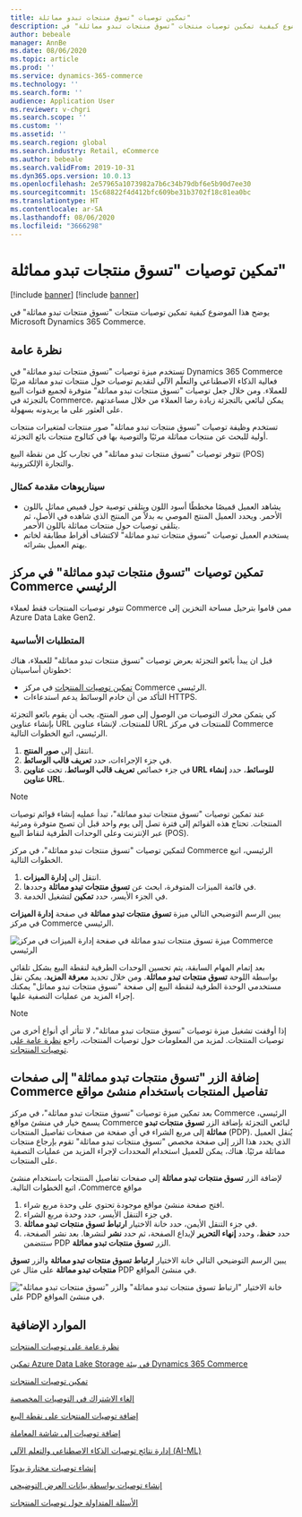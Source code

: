 ```yaml
---
title: تمكين توصيات "تسوق منتجات تبدو مماثلة"
description: يوضح هذا الموضوع كيفية تمكين توصيات منتجات "تسوق منتجات تبدو مماثلة" في Microsoft Dynamics 365 Commerce.
author: bebeale
manager: AnnBe
ms.date: 08/06/2020
ms.topic: article
ms.prod: ''
ms.service: dynamics-365-commerce
ms.technology: ''
ms.search.form: ''
audience: Application User
ms.reviewer: v-chgri
ms.search.scope: ''
ms.custom: ''
ms.assetid: ''
ms.search.region: global
ms.search.industry: Retail, eCommerce
ms.author: bebeale
ms.search.validFrom: 2019-10-31
ms.dyn365.ops.version: 10.0.13
ms.openlocfilehash: 2e57965a1073982a7b6c34b79dbf6e5b90d7ee30
ms.sourcegitcommit: 15c68822f4d412bfc609be31b3702f18c81ea0bc
ms.translationtype: HT
ms.contentlocale: ar-SA
ms.lasthandoff: 08/06/2020
ms.locfileid: "3666298"
---
```

# <a name="enable-shop-similar-looks-recommendations"></a>تمكين توصيات "تسوق منتجات تبدو مماثلة"

[!include [banner](includes/banner.md)]
[!include [banner](includes/preview-banner.md)]

يوضح هذا الموضوع كيفية تمكين توصيات منتجات "تسوق منتجات تبدو مماثلة" في Microsoft Dynamics 365 Commerce.

## <a name="overview"></a>نظرة عامة

تستخدم ميزة توصيات "تسوق منتجات تبدو مماثلة" في Dynamics 365 Commerce فعالية الذكاء الاصطناعي والتعلّم الآلي لتقديم توصيات حول منتجات تبدو مماثلة مرئيًا للعملاء. ومن خلال جعل توصيات "تسوق منتجات تبدو مماثلة" متوفرة لجميع قنوات البيع بالتجزئة في Commerce، يمكن لبائعي بالتجزئة زيادة رضا العملاء من خلال مساعدتهم على العثور على ما يريدونه بسهولة.

تستخدم وظيفة توصيات "تسوق منتجات تبدو مماثلة" صور منتجات لمتغيرات منتجات أولية للبحث عن منتجات مماثلة مرئيًا والتوصية بها في كتالوج منتجات بائع التجزئة. 

تتوفر توصيات "تسوق منتجات تبدو مماثلة" في تجارب كل من نقطة البيع (POS) والتجارة الإلكترونية.

### <a name="example-scenarios"></a>سيناريوهات مقدمة كمثال

- يشاهد العميل قميصًا مخططًا أسود اللون ويتلقى توصية حول قميص مماثل باللون الأحمر. ويحدد العميل المنتج الموصي به بدلاً من المنتج الذي شاهده في الأصل، ثم يتلقى توصيات حول منتجات مماثلة باللون الأحمر. 
- يستخدم العميل توصيات "تسوق منتجات تبدو مماثلة"‬ لاكتشاف أقراط مطابقة لخاتم يهتم العميل بشرائه.

## <a name="enable-shop-similar-looks-recommendations-in-commerce-headquarters"></a>تمكين توصيات "تسوق منتجات تبدو مماثلة"‬ في مركز Commerce الرئيسي

تتوفر توصيات المنتجات فقط لعملاء Commerce ممن قاموا بترحيل مساحة التخزين إلى Azure Data Lake Gen2.

### <a name="prerequisites"></a>المتطلبات الأساسية

قبل ان يبدأ بائعو التجزئة بعرض توصيات "تسوق منتجات تبدو مماثلة" للعملاء، هناك خطوتان أساسيتان:

- [تمكين توصيات المنتجات](enable-product-recommendations.md) في مركز Commerce الرئيسي.
- التأكد من أن خادم الوسائط يدعم استدعاءات HTTPS.

كي يتمكن محرك التوصيات من الوصول إلى صور المنتج، يجب أن يقوم بائعو التجزئة بإنشاء عناوين URL للمنتجات. لإنشاء عناوين URL للمنتجات في مركز Commerce الرئيسي، اتبع الخطوات التالية.

1. انتقل إلى **صور المنتج**.
1. في جزء الإجراءات، حدد **تعريف قالب الوسائط**.
1. في جزء خصائص **تعريف قالب الوسائط**، تحت **عناوين URL للوسائط**، حدد **إنشاء عناوين URL**.

> [!NOTE]
> عند تمكين توصيات "تسوق منتجات تبدو مماثلة"‬، تبدأ عمليه إنشاء قوائم توصيات المنتجات. تحتاج هذه القوائم إلى فترة تصل إلى يوم واحد قبل أن تصبح متوفرة ومرئية عبر الإنترنت وعلى الوحدات الطرفية لنقاط البيع (POS).‬

لتمكين توصيات "تسوق منتجات تبدو مماثلة"‬، في مركز Commerce الرئيسي، اتبع الخطوات التالية.

1. انتقل إلى **إدارة الميزات**.
1. في قائمة الميزات المتوفرة، ابحث عن **تسوق منتجات تبدو مماثلة** وحددها.
1. في الجزء الأيسر، حدد **تمكين** لتشغيل الخدمة.

يبين الرسم التوضيحي التالي ميزة **تسوق منتجات تبدو مماثلة** في صفحة **إدارة الميزات** في مركز Commerce الرئيسي.

![ميزة تسوق منتجات تبدو مماثلة في صفحة إدارة الميزات في مركز Commerce الرئيسي](./media/enableshopsimilarlooks.png)

بعد إتمام المهام السابقة، يتم تحسين الوحدات الطرفية لنقطة البيع بشكل تلقائي بواسطة اللوحة **تسوق منتجات تبدو مماثلة**. ومن خلال تحديد **معرفة المزيد**، يمكن نقل مستخدمي الوحدة الطرفية لنقطة البيع إلى صفحة "تسوق منتجات تبدو مماثل" يمكنك إجراء المزيد من عمليات التصفية عليها.

> [!NOTE]
> إذا أوقفت تشغيل ميزة توصيات "تسوق منتجات تبدو مماثلة"‬، لا تتأثر أي أنواع أخرى من توصيات المنتجات. لمزيد من المعلومات حول توصيات المنتجات، راجع [‏‫نظرة عامة على توصيات المنتجات‬](product-recommendations.md).

## <a name="add-a-shop-similar-looks-button-to-product-details-pages-by-using-commerce-site-builder"></a>إضافة الزر "تسوق منتجات تبدو مماثلة‬‏‫" إلى صفحات تفاصيل المنتجات باستخدام منشئ مواقع Commerce

بعد تمكين ميزة توصيات "تسوق منتجات تبدو مماثلة"‬، في مركز Commerce الرئيسي، يسمح خيار في منشئ مواقع Commerce لبائعي التجزئة بإضافة الزر **تسوق منتجات تبدو مماثلة** إلى مربع الشراء في أي صفحة من صفحات تفاصيل المنتجات (PDP). يُنقل العميل الذي يحدد هذا الزر إلى صفحة مخصص "تسوق منتجات تبدو مماثلة" تقوم بإرجاع منتجات مماثلة مرئيًا. هناك، يمكن للعميل استخدام المحددات لإجراء المزيد من عمليات التصفية على المنتجات.

لإضافة الزر **تسوق منتجات تبدو مماثلة**‫ إلى صفحات تفاصيل المنتجات باستخدام منشئ مواقع Commerce، اتبع الخطوات التالية.

1. افتح صفحة منشئ مواقع موجودة تحتوي على وحدة مربع شراء.
1. في جزء التنقل الأيسر، حدد وحدة مربع الشراء.
1. في جزء التنقل الأيمن، حدد خانة الاختيار **ارتباط تسوق منتجات تبدو مماثلة**.
1. حدد **حفظ**، وحدد **إنهاء التحرير** لإيداع الصفحة، ثم حدد **نشر** لنشرها. بعد نشر الصفحة، ستتضمن PDP الزر **تسوق منتجات تبدو مماثلة**.

يبين الرسم التوضيحي التالي خانة الاختيار **ارتباط تسوق منتجات تبدو مماثلة** والزر **تسوق منتجات تبدو مماثلة** على مثال عن PDP في منشئ المواقع.

![خانة الاختيار "ارتباط تسوق منتجات تبدو مماثلة" والزر "تسوق منتجات تبدو مماثلة" على PDP في منشئ المواقع.](./media/SSLecomtooling.png)

## <a name="additional-resources"></a>الموارد الإضافية

[نظرة عامة على توصيات المنتجات](product-recommendations.md)

[تمكين Azure Data Lake Storage في بيئة Dynamics 365 Commerce](enable-adls-environment.md)

[تمكين توصيات المنتجات](enable-product-recommendations.md)

[إلغاء الاشتراك في التوصيات المخصصة](personalization-gdpr.md)

[إضافة توصيات المنتجات على نقطة البيع](product.md)

[إضافة توصيات إلى شاشة المعاملة](add-recommendations-control-pos-screen.md)

[إدارة نتائج توصيات الذكاء الاصطناعي والتعلم الآلي (AI-ML)](modify-product-recommendation-results.md)

[إنشاء توصيات مختارة يدويًا](create-editorial-recommendation-lists.md)

[إنشاء توصيات بواسطة بيانات العرض التوضيحي](product-recommendations-demo-data.md)

[الأسئلة المتداولة حول توصيات المنتجات](faq-recommendations.md)

